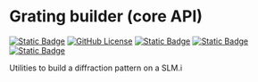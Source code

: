 # Grating builder (core API)

[![Static Badge](https://img.shields.io/badge/deno-v2-white?style=flat-square&logo=deno&logoColor=white&color=black)](https://deno.com)
[![GitHub License](https://img.shields.io/github/license/JOTSR/slm_doe_manipulation?style=flat-square)](https://opensource.org/license/MIT)
[![Static Badge](https://img.shields.io/badge/doc-core-blue?style=flat-square&logo=deno)](https://raw.githubusercontent.com/JOTSR/slm_doe_manipulation/refs/heads/main/core/mod.ts)
[![Static Badge](https://img.shields.io/badge/doc-core%2Ftypes-blue?style=flat-square&logo=deno)](https://raw.githubusercontent.com/JOTSR/slm_doe_manipulation/refs/heads/main/core/types.ts)
[![Static Badge](https://img.shields.io/badge/doc-core%2Fpatterns-blue?style=flat-square&logo=deno)](https://raw.githubusercontent.com/JOTSR/slm_doe_manipulation/refs/heads/main/core/patterns/mod.ts)

Utilities to build a diffraction pattern on a SLM.i

<!-- TODO -->
